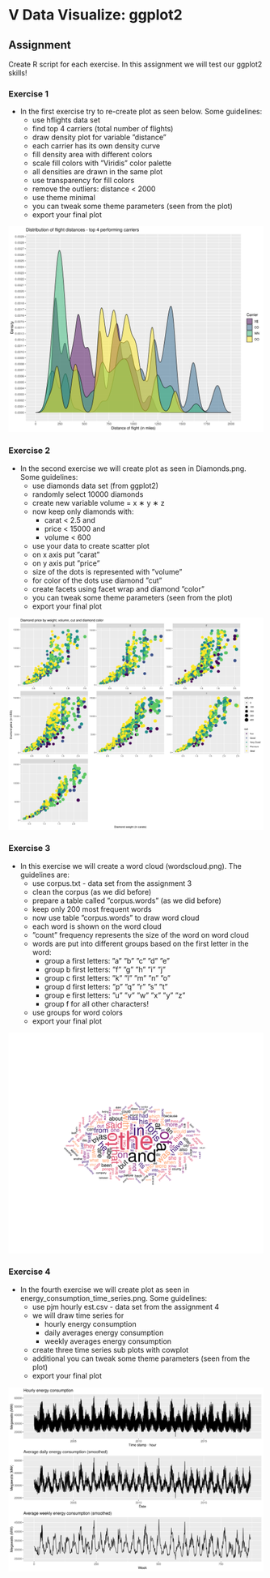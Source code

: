# V Data Visualize: ggplot2

## Assignment
Create R script for each exercise. In this assignment we will test our ggplot2 skills!

### Exercise 1
* In the first exercise try to re-create plot as seen below. Some guidelines:
	* use hflights data set
	*  find top 4 carriers (total number of flights)
	* draw density plot for variable ”distance”
	* each carrier has its own density curve
	* fill density area with different colors
	* scale fill colors with ”Viridis” color palette
	* all densities are drawn in the same plot
	* use transparency for fill colors
	* remove the outliers: distance < 2000
	* use theme minimal
	* you can tweak some theme parameters (seen from the plot)
	* export your final plot

![plot](Density.png)

### Exercise 2
* In the second exercise we will create plot as seen in Diamonds.png. Some guidelines:
	* use diamonds data set (from ggplot2)
	* randomly select 10000 diamonds
	* create new variable volume = x ∗ y ∗ z
	* now keep only diamonds with:
		* carat < 2.5 and
		* price < 15000 and
		* volume < 600
	* use your data to create scatter plot
	* on x axis put ”carat”
	* on y axis put ”price”
	* size of the dots is represented with ”volume”
	* for color of the dots use diamond ”cut”
	* create facets using facet wrap and diamond ”color”
	* you can tweak some theme parameters (seen from the plot)
	* export your final plot

![plot](Diamonds.png)

### Exercise 3
* In this exercise we will create a word cloud (wordscloud.png). The guidelines are:
	* use corpus.txt - data set from the assignment 3
	* clean the corpus (as we did before)
	* prepare a table called ”corpus.words” (as we did before)
	* keep only 200 most frequent words
	* now use table ”corpus.words” to draw word cloud
	* each word is shown on the word cloud
	* ”count” frequency represents the size of the word on word cloud
	* words are put into different groups based on the first letter in the word:
		* group a first letters: ”a” ”b” ”c” ”d” ”e”
		* group b first letters: ”f” ”g” ”h” ”i” ”j”
		* group c first letters: ”k” ”l” ”m” ”n” ”o”
		* group d first letters: ”p” ”q” ”r” ”s” ”t”
		* group e first letters: ”u” ”v” ”w” ”x” ”y” ”z”
		* group f for all other characters!
	* use groups for word colors
	* export your final plot

![plot](wordscloud.png)

### Exercise 4
* In the fourth exercise we will create plot as seen in energy\_consumption\_time\_series.png. Some guidelines:
	* use pjm hourly est.csv - data set from the assignment 4
	* we will draw time series for
		* hourly energy consumption
		* daily averages energy consumption
		* weekly averages energy consumption
	* create three time series sub plots with cowplot
	* additional you can tweak some theme parameters (seen from the plot)
	* export your final plot

![plot](energy_consumption_time_series.png)
